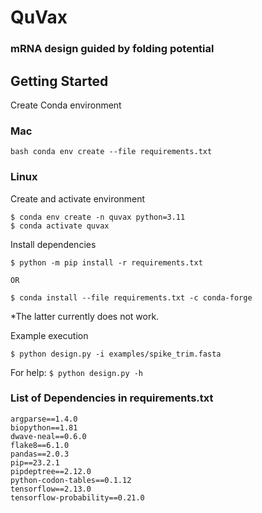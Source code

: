 # QuVax
### mRNA design guided by folding potential

## Getting Started

Create Conda environment

### Mac

```bash conda env create --file requirements.txt```

### Linux

Create and activate environment

```
$ conda env create -n quvax python=3.11
$ conda activate quvax
```

Install dependencies

```
$ python -m pip install -r requirements.txt

OR

$ conda install --file requirements.txt -c conda-forge
```

*The latter currently does not work.

Example execution

```
$ python design.py -i examples/spike_trim.fasta
````

For help: ```$ python design.py -h```

### List of Dependencies in requirements.txt

```
argparse==1.4.0
biopython==1.81
dwave-neal==0.6.0
flake8==6.1.0
pandas==2.0.3
pip==23.2.1
pipdeptree==2.12.0
python-codon-tables==0.1.12
tensorflow==2.13.0
tensorflow-probability==0.21.0
```
